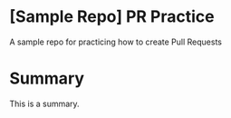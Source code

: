 # [Sample Repo] PR Practice
A sample repo for practicing how to create Pull Requests


# Summary
This is a summary.
